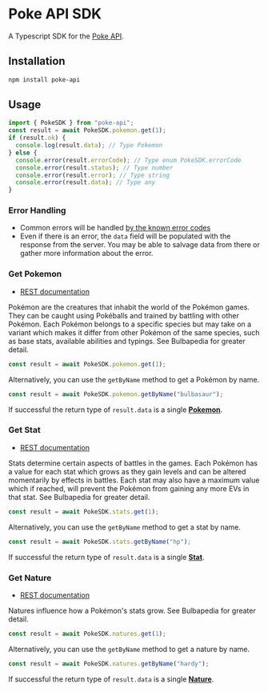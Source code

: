 # Poke API SDK

A Typescript SDK for the [Poke API](https://pokeapi.co/about).

## Installation

```bash
npm install poke-api
```

## Usage

```typescript
import { PokeSDK } from "poke-api";
const result = await PokeSDK.pokemon.get(1);
if (result.ok) {
  console.log(result.data); // Type Pokemon
} else {
  console.error(result.errorCode); // Type enum PokeSDK.errorCode
  console.error(result.status); // Type number
  console.error(result.error); // Type string
  console.error(result.data); // Type any
}
```

### Error Handling

- Common errors will be handled [by the known error codes](./src/models/Response.ts)
- Even if there is an error, the `data` field will be populated with the response from the server. You may be able to salvage data from there or gather more information about the error.

### Get Pokemon

- [REST documentation](https://pokeapi.co/docs/v2#pokemon)

Pokémon are the creatures that inhabit the world of the Pokémon games. They can be caught using Pokéballs and trained by battling with other Pokémon. Each Pokémon belongs to a specific species but may take on a variant which makes it differ from other Pokémon of the same species, such as base stats, available abilities and typings. See Bulbapedia for greater detail.

```typescript
const result = await PokeSDK.pokemon.get(1);
```

Alternatively, you can use the `getByName` method to get a Pokémon by name.

```typescript
const result = await PokeSDK.pokemon.getByName("bulbasaur");
```

If successful the return type of `result.data` is a single [**Pokemon**](./src/models/Pokemon.ts).

### Get Stat

- [REST documentation](https://pokeapi.co/docs/v2#stats)

Stats determine certain aspects of battles in the games. Each Pokémon has a value for each stat which grows as they gain levels and can be altered momentarily by effects in battles. Each stat may also have a maximum value which if reached, will prevent the Pokémon from gaining any more EVs in that stat. See Bulbapedia for greater detail.

```typescript
const result = await PokeSDK.stats.get(1);
```

Alternatively, you can use the `getByName` method to get a stat by name.

```typescript
const result = await PokeSDK.stats.getByName("hp");
```

If successful the return type of `result.data` is a single [**Stat**](./src/models/Stat.ts).

### Get Nature

- [REST documentation](https://pokeapi.co/docs/v2#natures)

Natures influence how a Pokémon's stats grow. See Bulbapedia for greater detail.

```typescript
const result = await PokeSDK.natures.get(1);
```

Alternatively, you can use the `getByName` method to get a nature by name.

```typescript
const result = await PokeSDK.natures.getByName("hardy");
```

If successful the return type of `result.data` is a single [**Nature**](./src/models/Nature.ts).
